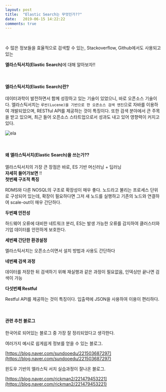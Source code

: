 ```yaml
---
layout: post
title:  "Elastic Search는 무엇인가??"
date:   2019-06-15 14:22:22
comments: true
---
```


<br/>

수 많은 정보들을 효율적으로 검색할 수 있는, 
Stackoverflow, Github에서도 사용되고 있는 

<strong>엘라스틱서치(Elastic Search)</strong>에 대해 알아보자!!



<br/>
<h4>엘라스틱서치(Elastic Search)란?</h4>


데이터과학이 발전하면서 함께 성장하고 있는 기술이 있었으니, 바로 오픈소스 기술이다. 엘라스틱서치는 `루씬(Lucene)을 기반으로 한 오픈소스 검색 엔진`으로 자바를 이용하여 개발되었으며, RESTful API를 제공하는 것이 특징이다. 또한 검색 분야에서 큰 주목을 받고 있으며, 최근 들어 오픈소스 스타트업으로서 성과도 내고 있어 영향력이 커지고 있다.




![ela](https://user-images.githubusercontent.com/49789734/62819513-36780c80-bb91-11e9-92dd-dd332db0735e.png)

<br/>
<h4>왜 엘라스틱서치(Elastic Search)을 쓰는가??</h4>

엘라스틱서치의 가장 큰 장점은 바로, ES 기반 머신러닝 + 딥러닝 
<br/>
<strong>자세히 들어가보면</strong> !! 
<br/>
<strong>첫번째 구조적 특징</strong> 

RDMS와 다른 NOSQL의 구조로 확장성이 매우 좋다. 노드라고 불리는 프로세스 단위로 구성되어 있는데, 확장이 필요하다면 그저 새 노드를 실행하고 기존의 노드와 연결하여 scale-out이 매우 간단하다.

<strong>두번째 안전성</strong> 

하드웨어 오류에 대비한 네트워크 분리, ES는 발생 가능한 오류를 감지하여 클러스터와 기업 데이터를 안전하게 보호한다.

<strong>세번째 간단한 환경설정 </strong> 

엘라스틱서치는 오픈소스이면서 설치 방법과 사용도 간단하다

<strong>네번째 검색 과정</strong> 

데이터를 저장한 뒤 검색하기 위해 재실행과 같은 과정이 필요없음, 인덱싱만 끝나면 검색이 가능


<strong>다섯번째 Restful</strong> 

Restful API를 제공하는 것이 특징이다. 입출력에 JSON을 사용하여 이용이 편리하다.


<br/>
 <h4>관련 추천 블로그</h4>

 한국어로 되어있는 블로그 중 가장 잘 정리되었다고 생각한다.

 여러가지 예시로 쉽게쉽게 정보를 얻을 수 있는 블로그.

 [https://blog.naver.com/sundooedu/221503687297](https://blog.naver.com/sundooedu/221503687297)

윈도우 기반의 엘라스틱 서치 실습과정이 잘나온 블로그.

[https://blog.naver.com/rickman2/221479453221](https://blog.naver.com/rickman2/221479453221)
